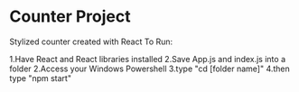 # Counter Project
Stylized counter created with React
To Run:

1.Have React and React libraries installed
2.Save App.js and index.js into a folder
2.Access your Windows Powershell
3.type "cd [folder name]"
4.then type "npm start"
